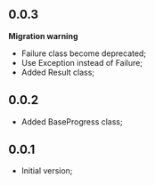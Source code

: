 ## 0.0.3

**Migration warning**

- Failure class become deprecated;
- Use Exception instead of Failure;
- Added Result class;

## 0.0.2

- Added BaseProgress class;

## 0.0.1

- Initial version;
